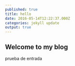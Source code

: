 ```yaml
---
published: true
title: hello
date: 2016-05-14T12:22:37.000Z
categories: jekyll update
output: true
---
```

## Welcome to my blog

prueba de entrada
